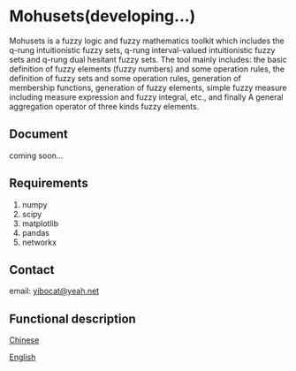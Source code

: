 # Mohusets(developing...)

Mohusets is a fuzzy logic and fuzzy mathematics toolkit which includes the q-rung intuitionistic 
fuzzy sets, q-rung interval-valued intuitionistic fuzzy sets and q-rung dual hesitant fuzzy sets.
The tool mainly includes: the basic definition of fuzzy elements (fuzzy numbers) and some 
operation rules, the definition of fuzzy sets and some operation rules, generation of membership 
functions, generation of fuzzy elements, simple fuzzy measure including measure expression 
and fuzzy integral, etc., and finally A general aggregation operator of three kinds fuzzy elements.



## Document

coming soon...

## Requirements

1. numpy
2. scipy
3. matplotlib
4. pandas
5. networkx

## Contact

email: yibocat@yeah.net

## Functional description

[Chinese](docs/project_chinese.md)

[English](docs/project_english.md)
